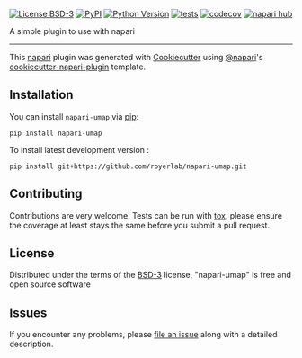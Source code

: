
[![License BSD-3](https://img.shields.io/pypi/l/napari-umap.svg?color=green)](https://github.com/royerlab/napari-umap/raw/main/LICENSE)
[![PyPI](https://img.shields.io/pypi/v/napari-umap.svg?color=green)](https://pypi.org/project/napari-umap)
[![Python Version](https://img.shields.io/pypi/pyversions/napari-umap.svg?color=green)](https://python.org)
[![tests](https://github.com/royerlab/napari-umap/workflows/tests/badge.svg)](https://github.com/royerlab/napari-umap/actions)
[![codecov](https://codecov.io/gh/royerlab/napari-umap/branch/main/graph/badge.svg)](https://codecov.io/gh/royerlab/napari-umap)
[![napari hub](https://img.shields.io/endpoint?url=https://api.napari-hub.org/shields/napari-umap)](https://napari-hub.org/plugins/napari-umap)

A simple plugin to use with napari

----------------------------------

This [napari] plugin was generated with [Cookiecutter] using [@napari]'s [cookiecutter-napari-plugin] template.

<!--
Don't miss the full getting started guide to set up your new package:
https://github.com/napari/cookiecutter-napari-plugin#getting-started

and review the napari docs for plugin developers:
https://napari.org/stable/plugins/index.html
-->

## Installation

You can install `napari-umap` via [pip]:

    pip install napari-umap



To install latest development version :

    pip install git+https://github.com/royerlab/napari-umap.git


## Contributing

Contributions are very welcome. Tests can be run with [tox], please ensure
the coverage at least stays the same before you submit a pull request.

## License

Distributed under the terms of the [BSD-3] license,
"napari-umap" is free and open source software

## Issues

If you encounter any problems, please [file an issue] along with a detailed description.

[napari]: https://github.com/napari/napari
[Cookiecutter]: https://github.com/audreyr/cookiecutter
[@napari]: https://github.com/napari
[MIT]: http://opensource.org/licenses/MIT
[BSD-3]: http://opensource.org/licenses/BSD-3-Clause
[GNU GPL v3.0]: http://www.gnu.org/licenses/gpl-3.0.txt
[GNU LGPL v3.0]: http://www.gnu.org/licenses/lgpl-3.0.txt
[Apache Software License 2.0]: http://www.apache.org/licenses/LICENSE-2.0
[Mozilla Public License 2.0]: https://www.mozilla.org/media/MPL/2.0/index.txt
[cookiecutter-napari-plugin]: https://github.com/napari/cookiecutter-napari-plugin

[file an issue]: https://github.com/royerlab/napari-umap/issues

[napari]: https://github.com/napari/napari
[tox]: https://tox.readthedocs.io/en/latest/
[pip]: https://pypi.org/project/pip/
[PyPI]: https://pypi.org/

